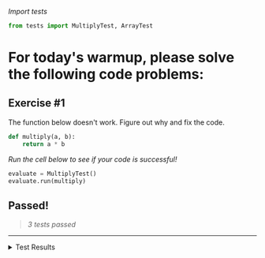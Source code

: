 *Import tests*


```python
from tests import MultiplyTest, ArrayTest
```

# For today's warmup, please solve the following code problems:

## Exercise #1

The function below doesn't work. Figure out why and fix the code.


```python
def multiply(a, b):
    return a * b
```

*Run the cell below to see if your code is successful!*


```python
evaluate = MultiplyTest()
evaluate.run(multiply)
```


## Passed!
 >*3 tests passed*

--------------- 
 
 <details><summary>Test Results</summary>

✅ Test 1 passed!

✅ Test 2 passed!

✅ Test 3 passed!


Once you have passed the above tests, run the cell below to test your code on 100 randomly generated tests


```python
evaluate.run(multiply, random=True)
```


## Passed!
 >*3 tests passed*

--------------- 
 
 <details><summary>Test Results</summary>

✅ Test 1 passed!

✅ Test 2 passed!

✅ Test 3 passed!</details>
### Randomly Generated Tests –– Passed
 >*100 tests passed.*

--------------- 

<details><summary>Random Tests Results</summary>

✅ Random Test 0 passed!

✅ Random Test 1 passed!

✅ Random Test 2 passed!

✅ Random Test 3 passed!

✅ Random Test 4 passed!

✅ Random Test 5 passed!

✅ Random Test 6 passed!

✅ Random Test 7 passed!

✅ Random Test 8 passed!

✅ Random Test 9 passed!

✅ Random Test 10 passed!

✅ Random Test 11 passed!

✅ Random Test 12 passed!

✅ Random Test 13 passed!

✅ Random Test 14 passed!

✅ Random Test 15 passed!

✅ Random Test 16 passed!

✅ Random Test 17 passed!

✅ Random Test 18 passed!

✅ Random Test 19 passed!

✅ Random Test 20 passed!

✅ Random Test 21 passed!

✅ Random Test 22 passed!

✅ Random Test 23 passed!

✅ Random Test 24 passed!

✅ Random Test 25 passed!

✅ Random Test 26 passed!

✅ Random Test 27 passed!

✅ Random Test 28 passed!

✅ Random Test 29 passed!

✅ Random Test 30 passed!

✅ Random Test 31 passed!

✅ Random Test 32 passed!

✅ Random Test 33 passed!

✅ Random Test 34 passed!

✅ Random Test 35 passed!

✅ Random Test 36 passed!

✅ Random Test 37 passed!

✅ Random Test 38 passed!

✅ Random Test 39 passed!

✅ Random Test 40 passed!

✅ Random Test 41 passed!

✅ Random Test 42 passed!

✅ Random Test 43 passed!

✅ Random Test 44 passed!

✅ Random Test 45 passed!

✅ Random Test 46 passed!

✅ Random Test 47 passed!

✅ Random Test 48 passed!

✅ Random Test 49 passed!

✅ Random Test 50 passed!

✅ Random Test 51 passed!

✅ Random Test 52 passed!

✅ Random Test 53 passed!

✅ Random Test 54 passed!

✅ Random Test 55 passed!

✅ Random Test 56 passed!

✅ Random Test 57 passed!

✅ Random Test 58 passed!

✅ Random Test 59 passed!

✅ Random Test 60 passed!

✅ Random Test 61 passed!

✅ Random Test 62 passed!

✅ Random Test 63 passed!

✅ Random Test 64 passed!

✅ Random Test 65 passed!

✅ Random Test 66 passed!

✅ Random Test 67 passed!

✅ Random Test 68 passed!

✅ Random Test 69 passed!

✅ Random Test 70 passed!

✅ Random Test 71 passed!

✅ Random Test 72 passed!

✅ Random Test 73 passed!

✅ Random Test 74 passed!

✅ Random Test 75 passed!

✅ Random Test 76 passed!

✅ Random Test 77 passed!

✅ Random Test 78 passed!

✅ Random Test 79 passed!

✅ Random Test 80 passed!

✅ Random Test 81 passed!

✅ Random Test 82 passed!

✅ Random Test 83 passed!

✅ Random Test 84 passed!

✅ Random Test 85 passed!

✅ Random Test 86 passed!

✅ Random Test 87 passed!

✅ Random Test 88 passed!

✅ Random Test 89 passed!

✅ Random Test 90 passed!

✅ Random Test 91 passed!

✅ Random Test 92 passed!

✅ Random Test 93 passed!

✅ Random Test 94 passed!

✅ Random Test 95 passed!

✅ Random Test 96 passed!

✅ Random Test 97 passed!

✅ Random Test 98 passed!

✅ Random Test 99 passed!


**Extra Credit:** Instead of summing individual numbers, see if you can edit your ```multiply``` function so that it is [broadcasting](https://docs.scipy.org/doc/numpy/user/basics.broadcasting.html) two arrays.

This version of your function should receive two inputs:
1. An array containing three numbers
2. An array containing three numbers

The output of the array should contain three numbers

```
[1,2,3] * [4,5,6] ---> [4,10,18]```


```python
import numpy as np

def multiply(arr1, arr2):
    np_array1 = np.asarray(arr1)
    np_array2 = np.asarray(arr2)
    return np_array1 * np_array2
```


```python
evaluate.run(multiply, random=True, broadcast=True)
```


## Passed!
 >*3 tests passed*

--------------- 
 
 <details><summary>Test Results</summary>

✅ Test 1 passed!

✅ Test 2 passed!

✅ Test 3 passed!</details>
### Randomly Generated Tests –– Passed
 >*100 tests passed.*

--------------- 

<details><summary>Random Tests Results</summary>

✅ Random Test 0 passed!

✅ Random Test 1 passed!

✅ Random Test 2 passed!

✅ Random Test 3 passed!

✅ Random Test 4 passed!

✅ Random Test 5 passed!

✅ Random Test 6 passed!

✅ Random Test 7 passed!

✅ Random Test 8 passed!

✅ Random Test 9 passed!

✅ Random Test 10 passed!

✅ Random Test 11 passed!

✅ Random Test 12 passed!

✅ Random Test 13 passed!

✅ Random Test 14 passed!

✅ Random Test 15 passed!

✅ Random Test 16 passed!

✅ Random Test 17 passed!

✅ Random Test 18 passed!

✅ Random Test 19 passed!

✅ Random Test 20 passed!

✅ Random Test 21 passed!

✅ Random Test 22 passed!

✅ Random Test 23 passed!

✅ Random Test 24 passed!

✅ Random Test 25 passed!

✅ Random Test 26 passed!

✅ Random Test 27 passed!

✅ Random Test 28 passed!

✅ Random Test 29 passed!

✅ Random Test 30 passed!

✅ Random Test 31 passed!

✅ Random Test 32 passed!

✅ Random Test 33 passed!

✅ Random Test 34 passed!

✅ Random Test 35 passed!

✅ Random Test 36 passed!

✅ Random Test 37 passed!

✅ Random Test 38 passed!

✅ Random Test 39 passed!

✅ Random Test 40 passed!

✅ Random Test 41 passed!

✅ Random Test 42 passed!

✅ Random Test 43 passed!

✅ Random Test 44 passed!

✅ Random Test 45 passed!

✅ Random Test 46 passed!

✅ Random Test 47 passed!

✅ Random Test 48 passed!

✅ Random Test 49 passed!

✅ Random Test 50 passed!

✅ Random Test 51 passed!

✅ Random Test 52 passed!

✅ Random Test 53 passed!

✅ Random Test 54 passed!

✅ Random Test 55 passed!

✅ Random Test 56 passed!

✅ Random Test 57 passed!

✅ Random Test 58 passed!

✅ Random Test 59 passed!

✅ Random Test 60 passed!

✅ Random Test 61 passed!

✅ Random Test 62 passed!

✅ Random Test 63 passed!

✅ Random Test 64 passed!

✅ Random Test 65 passed!

✅ Random Test 66 passed!

✅ Random Test 67 passed!

✅ Random Test 68 passed!

✅ Random Test 69 passed!

✅ Random Test 70 passed!

✅ Random Test 71 passed!

✅ Random Test 72 passed!

✅ Random Test 73 passed!

✅ Random Test 74 passed!

✅ Random Test 75 passed!

✅ Random Test 76 passed!

✅ Random Test 77 passed!

✅ Random Test 78 passed!

✅ Random Test 79 passed!

✅ Random Test 80 passed!

✅ Random Test 81 passed!

✅ Random Test 82 passed!

✅ Random Test 83 passed!

✅ Random Test 84 passed!

✅ Random Test 85 passed!

✅ Random Test 86 passed!

✅ Random Test 87 passed!

✅ Random Test 88 passed!

✅ Random Test 89 passed!

✅ Random Test 90 passed!

✅ Random Test 91 passed!

✅ Random Test 92 passed!

✅ Random Test 93 passed!

✅ Random Test 94 passed!

✅ Random Test 95 passed!

✅ Random Test 96 passed!

✅ Random Test 97 passed!

✅ Random Test 98 passed!

✅ Random Test 99 passed!
    </details>

# Exercise #2

Please fill in the code for the ```array_plus_array``` function below.

The function should have two inputs:
1. An array containing at least three numbers
2. An array containing at least three numbers

The function should return a single digit that sums all digits within both arrays


```python
def array_plus_array(arr1, arr2):
    return sum(arr1) + sum(arr2)
```

*Run the following cell to test your function!*


```python
evaluate = ArrayTest()
evaluate.run(array_plus_array)
```


## Passed!
 >*7 tests passed*

--------------- 
 
 <details><summary>Test Results</summary>

✅ Test 1 passed!

✅ Test 2 passed!

✅ Test 3 passed!

✅ Test 4 passed!

✅ Test 5 passed!

✅ Test 6 passed!

✅ Test 7 passed!

    </details>
Once you have managed to pass all of the tests, run the cell above to see if you function can pass 100 randomly generated tests!


```python
evaluate.run(array_plus_array, random=True)
```


## Passed!
 >*7 tests passed*

--------------- 
 
 <details><summary>Test Results</summary>

✅ Test 1 passed!

✅ Test 2 passed!

✅ Test 3 passed!

✅ Test 4 passed!

✅ Test 5 passed!

✅ Test 6 passed!

✅ Test 7 passed!</details>
### Randomly Generated Tests –– Passed
 >*100 tests passed.*

--------------- 

<details><summary>Random Tests Results</summary>

✅ Random Test 1 passed!

✅ Random Test 2 passed!

✅ Random Test 3 passed!

✅ Random Test 4 passed!

✅ Random Test 5 passed!

✅ Random Test 6 passed!

✅ Random Test 7 passed!

✅ Random Test 8 passed!

✅ Random Test 9 passed!

✅ Random Test 10 passed!

✅ Random Test 11 passed!

✅ Random Test 12 passed!

✅ Random Test 13 passed!

✅ Random Test 14 passed!

✅ Random Test 15 passed!

✅ Random Test 16 passed!

✅ Random Test 17 passed!

✅ Random Test 18 passed!

✅ Random Test 19 passed!

✅ Random Test 20 passed!

✅ Random Test 21 passed!

✅ Random Test 22 passed!

✅ Random Test 23 passed!

✅ Random Test 24 passed!

✅ Random Test 25 passed!

✅ Random Test 26 passed!

✅ Random Test 27 passed!

✅ Random Test 28 passed!

✅ Random Test 29 passed!

✅ Random Test 30 passed!

✅ Random Test 31 passed!

✅ Random Test 32 passed!

✅ Random Test 33 passed!

✅ Random Test 34 passed!

✅ Random Test 35 passed!

✅ Random Test 36 passed!

✅ Random Test 37 passed!

✅ Random Test 38 passed!

✅ Random Test 39 passed!

✅ Random Test 40 passed!

✅ Random Test 41 passed!

✅ Random Test 42 passed!

✅ Random Test 43 passed!

✅ Random Test 44 passed!

✅ Random Test 45 passed!

✅ Random Test 46 passed!

✅ Random Test 47 passed!

✅ Random Test 48 passed!

✅ Random Test 49 passed!

✅ Random Test 50 passed!

✅ Random Test 51 passed!

✅ Random Test 52 passed!

✅ Random Test 53 passed!

✅ Random Test 54 passed!

✅ Random Test 55 passed!

✅ Random Test 56 passed!

✅ Random Test 57 passed!

✅ Random Test 58 passed!

✅ Random Test 59 passed!

✅ Random Test 60 passed!

✅ Random Test 61 passed!

✅ Random Test 62 passed!

✅ Random Test 63 passed!

✅ Random Test 64 passed!

✅ Random Test 65 passed!

✅ Random Test 66 passed!

✅ Random Test 67 passed!

✅ Random Test 68 passed!

✅ Random Test 69 passed!

✅ Random Test 70 passed!

✅ Random Test 71 passed!

✅ Random Test 72 passed!

✅ Random Test 73 passed!

✅ Random Test 74 passed!

✅ Random Test 75 passed!

✅ Random Test 76 passed!

✅ Random Test 77 passed!

✅ Random Test 78 passed!

✅ Random Test 79 passed!

✅ Random Test 80 passed!

✅ Random Test 81 passed!

✅ Random Test 82 passed!

✅ Random Test 83 passed!

✅ Random Test 84 passed!

✅ Random Test 85 passed!

✅ Random Test 86 passed!

✅ Random Test 87 passed!

✅ Random Test 88 passed!

✅ Random Test 89 passed!

✅ Random Test 90 passed!

✅ Random Test 91 passed!

✅ Random Test 92 passed!

✅ Random Test 93 passed!

✅ Random Test 94 passed!

✅ Random Test 95 passed!

✅ Random Test 96 passed!

✅ Random Test 97 passed!

✅ Random Test 98 passed!

✅ Random Test 99 passed!

✅ Random Test 100 passed!

    </details>
**Extra Credit:** Instead of summing all numbers in your array, see if you can edit the ```array_plus_array``` function so that it is broadcasting two arrays.

```
[1,2,3] + [4,5,6] ----> [5,7,9]```


```python
import numpy as np

def array_plus_array(arr1, arr2):
    np_array1 = np.asarray(arr1)
    np_array2 = np.asarray(arr2)
    return np_array1 + np_array2
```

Test your code by running the cell below


```python
evaluate = ArrayTest()
evaluate.run(array_plus_array, random=True, broadcast=True)
```


## Passed!
 >*7 tests passed*

--------------- 
 
 <details><summary>Test Results</summary>

✅ Test 1 passed!

✅ Test 2 passed!

✅ Test 3 passed!

✅ Test 4 passed!

✅ Test 5 passed!

✅ Test 6 passed!

✅ Test 7 passed!</details>
### Randomly Generated Tests –– Passed
 >*100 tests passed.*

--------------- 

<details><summary>Random Tests Results</summary>

✅ Random Test 1 passed!

✅ Random Test 2 passed!

✅ Random Test 3 passed!

✅ Random Test 4 passed!

✅ Random Test 5 passed!

✅ Random Test 6 passed!

✅ Random Test 7 passed!

✅ Random Test 8 passed!

✅ Random Test 9 passed!

✅ Random Test 10 passed!

✅ Random Test 11 passed!

✅ Random Test 12 passed!

✅ Random Test 13 passed!

✅ Random Test 14 passed!

✅ Random Test 15 passed!

✅ Random Test 16 passed!

✅ Random Test 17 passed!

✅ Random Test 18 passed!

✅ Random Test 19 passed!

✅ Random Test 20 passed!

✅ Random Test 21 passed!

✅ Random Test 22 passed!

✅ Random Test 23 passed!

✅ Random Test 24 passed!

✅ Random Test 25 passed!

✅ Random Test 26 passed!

✅ Random Test 27 passed!

✅ Random Test 28 passed!

✅ Random Test 29 passed!

✅ Random Test 30 passed!

✅ Random Test 31 passed!

✅ Random Test 32 passed!

✅ Random Test 33 passed!

✅ Random Test 34 passed!

✅ Random Test 35 passed!

✅ Random Test 36 passed!

✅ Random Test 37 passed!

✅ Random Test 38 passed!

✅ Random Test 39 passed!

✅ Random Test 40 passed!

✅ Random Test 41 passed!

✅ Random Test 42 passed!

✅ Random Test 43 passed!

✅ Random Test 44 passed!

✅ Random Test 45 passed!

✅ Random Test 46 passed!

✅ Random Test 47 passed!

✅ Random Test 48 passed!

✅ Random Test 49 passed!

✅ Random Test 50 passed!

✅ Random Test 51 passed!

✅ Random Test 52 passed!

✅ Random Test 53 passed!

✅ Random Test 54 passed!

✅ Random Test 55 passed!

✅ Random Test 56 passed!

✅ Random Test 57 passed!

✅ Random Test 58 passed!

✅ Random Test 59 passed!

✅ Random Test 60 passed!

✅ Random Test 61 passed!

✅ Random Test 62 passed!

✅ Random Test 63 passed!

✅ Random Test 64 passed!

✅ Random Test 65 passed!

✅ Random Test 66 passed!

✅ Random Test 67 passed!

✅ Random Test 68 passed!

✅ Random Test 69 passed!

✅ Random Test 70 passed!

✅ Random Test 71 passed!

✅ Random Test 72 passed!

✅ Random Test 73 passed!

✅ Random Test 74 passed!

✅ Random Test 75 passed!

✅ Random Test 76 passed!

✅ Random Test 77 passed!

✅ Random Test 78 passed!

✅ Random Test 79 passed!

✅ Random Test 80 passed!

✅ Random Test 81 passed!

✅ Random Test 82 passed!

✅ Random Test 83 passed!

✅ Random Test 84 passed!

✅ Random Test 85 passed!

✅ Random Test 86 passed!

✅ Random Test 87 passed!

✅ Random Test 88 passed!

✅ Random Test 89 passed!

✅ Random Test 90 passed!

✅ Random Test 91 passed!

✅ Random Test 92 passed!

✅ Random Test 93 passed!

✅ Random Test 94 passed!

✅ Random Test 95 passed!

✅ Random Test 96 passed!

✅ Random Test 97 passed!

✅ Random Test 98 passed!

✅ Random Test 99 passed!

✅ Random Test 100 passed!
    </details>
